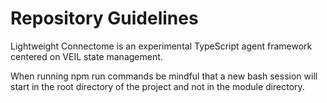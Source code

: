 # Repository Guidelines

Lightweight Connectome is an experimental TypeScript agent framework centered on VEIL state management.

When running npm run commands be mindful that a new bash session will start in the root directory of the project and not in the module directory.
